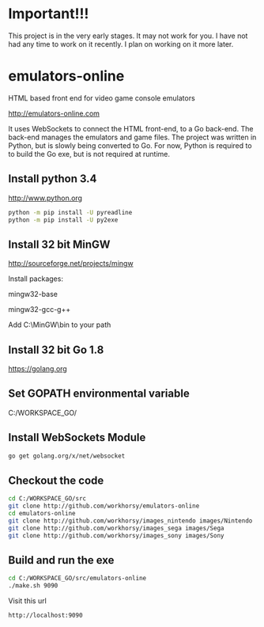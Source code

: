 # Important!!!
This project is in the very early stages. It may not work for you. I have not had any time to work on it recently. I plan on working on it more later.

# emulators-online
HTML based front end for video game console emulators

http://emulators-online.com

It uses WebSockets to connect the HTML front-end, to a Go back-end. The
back-end manages the emulators and game files. The project was written in
Python, but is slowly being converted to Go. For now, Python is required to
to build the Go exe, but is not required at runtime.


Install python 3.4
-----
http://www.python.org
~~~bash
python -m pip install -U pyreadline
python -m pip install -U py2exe
~~~

Install 32 bit MinGW
-----
http://sourceforge.net/projects/mingw

Install packages:

mingw32-base

mingw32-gcc-g++

Add C:\MinGW\bin to your path

Install 32 bit Go 1.8
-----
https://golang.org

Set GOPATH environmental variable
-----
C:/WORKSPACE_GO/

Install WebSockets Module
-----
~~~bash
go get golang.org/x/net/websocket
~~~

Checkout the code
-----
~~~bash
cd C:/WORKSPACE_GO/src
git clone http://github.com/workhorsy/emulators-online
cd emulators-online
git clone http://github.com/workhorsy/images_nintendo images/Nintendo
git clone http://github.com/workhorsy/images_sega images/Sega
git clone http://github.com/workhorsy/images_sony images/Sony
~~~


Build and run the exe
-----
~~~bash
cd C:/WORKSPACE_GO/src/emulators-online
./make.sh 9090
~~~

Visit this url
~~~bash
http://localhost:9090
~~~
